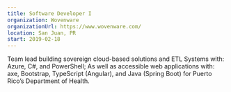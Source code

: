 ```yaml
---
title: Software Developer I
organization: Wovenware
organizationUrl: https://www.wovenware.com/
location: San Juan, PR
start: 2019-02-18
---
```


Team lead building sovereign cloud-based solutions and ETL Systems with: Azure, C#, and PowerShell; As well as accessible web applications with: axe, Bootstrap, TypeScript (Angular), and Java (Spring Boot) for Puerto Rico’s Department of Health.
